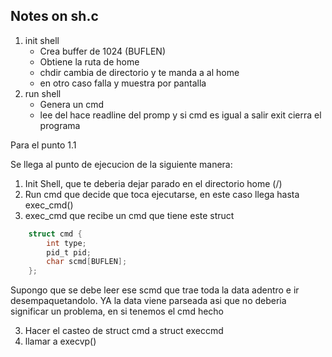 ## Notes on sh.c

1. init shell 
    - Crea buffer de 1024 (BUFLEN)
    - Obtiene la ruta de home 
    - chdir cambia de directorio y te manda a al home 
    - en otro caso falla y muestra por pantalla 
2. run shell
    - Genera un cmd
    - lee del hace readline del promp y si cmd es igual a salir exit cierra el programa 

Para el punto 1.1

Se llega al punto de ejecucion de la siguiente manera:

1. Init Shell, que te deberia dejar parado en el directorio home (/)
2. Run cmd que decide que toca ejecutarse, en este caso llega hasta exec_cmd()
3. exec_cmd que recibe un cmd que tiene este struct 
```c 
    struct cmd {
        int type;
        pid_t pid;
        char scmd[BUFLEN];
    };
```

Supongo que se debe leer ese scmd que trae toda la data adentro e ir desempaquetandolo. YA la data viene parseada asi que no deberia significar un problema, en si tenemos el cmd hecho

3. Hacer el casteo de struct cmd a struct execcmd 
5. llamar a execvp()

